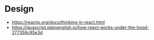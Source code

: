 # Design

- https://reactjs.org/docs/thinking-in-react.html
- https://javascript.plainenglish.io/how-react-works-under-the-hood-277356c95e3d

